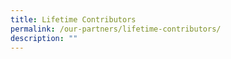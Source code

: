 ```yaml
---
title: Lifetime Contributors
permalink: /our-partners/lifetime-contributors/
description: ""
---
```


